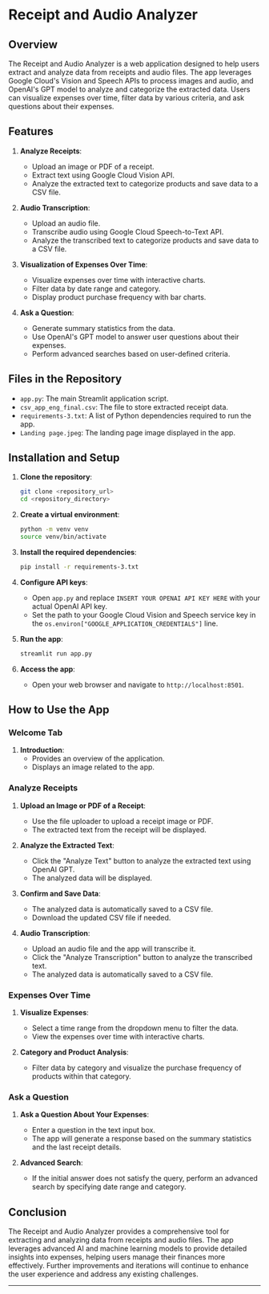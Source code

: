 # Receipt and Audio Analyzer

## Overview

The Receipt and Audio Analyzer is a web application designed to help users extract and analyze data from receipts and audio files. The app leverages Google Cloud's Vision and Speech APIs to process images and audio, and OpenAI's GPT model to analyze and categorize the extracted data. Users can visualize expenses over time, filter data by various criteria, and ask questions about their expenses.

## Features

1. **Analyze Receipts**:
   - Upload an image or PDF of a receipt.
   - Extract text using Google Cloud Vision API.
   - Analyze the extracted text to categorize products and save data to a CSV file.

2. **Audio Transcription**:
   - Upload an audio file.
   - Transcribe audio using Google Cloud Speech-to-Text API.
   - Analyze the transcribed text to categorize products and save data to a CSV file.

3. **Visualization of Expenses Over Time**:
   - Visualize expenses over time with interactive charts.
   - Filter data by date range and category.
   - Display product purchase frequency with bar charts.

4. **Ask a Question**:
   - Generate summary statistics from the data.
   - Use OpenAI's GPT model to answer user questions about their expenses.
   - Perform advanced searches based on user-defined criteria.

## Files in the Repository

- `app.py`: The main Streamlit application script.
- `csv_app_eng_final.csv`: The file to store extracted receipt data.
- `requirements-3.txt`: A list of Python dependencies required to run the app.
- `Landing page.jpeg`: The landing page image displayed in the app.

## Installation and Setup

1. **Clone the repository**:
   ```bash
   git clone <repository_url>
   cd <repository_directory>
   ```

2. **Create a virtual environment**:
   ```bash
   python -m venv venv
   source venv/bin/activate
   ```

3. **Install the required dependencies**:
   ```bash
   pip install -r requirements-3.txt
   ```

4. **Configure API keys**:
   - Open `app.py` and replace `INSERT YOUR OPENAI API KEY HERE` with your actual OpenAI API key.
   - Set the path to your Google Cloud Vision and Speech service key in the `os.environ["GOOGLE_APPLICATION_CREDENTIALS"]` line.

5. **Run the app**:
   ```bash
   streamlit run app.py
   ```

6. **Access the app**:
   - Open your web browser and navigate to `http://localhost:8501`.

## How to Use the App

### Welcome Tab

1. **Introduction**:
   - Provides an overview of the application.
   - Displays an image related to the app.

### Analyze Receipts

1. **Upload an Image or PDF of a Receipt**:
   - Use the file uploader to upload a receipt image or PDF.
   - The extracted text from the receipt will be displayed.

2. **Analyze the Extracted Text**:
   - Click the "Analyze Text" button to analyze the extracted text using OpenAI GPT.
   - The analyzed data will be displayed.

3. **Confirm and Save Data**:
   - The analyzed data is automatically saved to a CSV file.
   - Download the updated CSV file if needed.

4. **Audio Transcription**:
   - Upload an audio file and the app will transcribe it.
   - Click the "Analyze Transcription" button to analyze the transcribed text.
   - The analyzed data is automatically saved to a CSV file.

### Expenses Over Time

1. **Visualize Expenses**:
   - Select a time range from the dropdown menu to filter the data.
   - View the expenses over time with interactive charts.

2. **Category and Product Analysis**:
   - Filter data by category and visualize the purchase frequency of products within that category.

### Ask a Question

1. **Ask a Question About Your Expenses**:
   - Enter a question in the text input box.
   - The app will generate a response based on the summary statistics and the last receipt details.

2. **Advanced Search**:
   - If the initial answer does not satisfy the query, perform an advanced search by specifying date range and category.


## Conclusion

The Receipt and Audio Analyzer provides a comprehensive tool for extracting and analyzing data from receipts and audio files. The app leverages advanced AI and machine learning models to provide detailed insights into expenses, helping users manage their finances more effectively. Further improvements and iterations will continue to enhance the user experience and address any existing challenges.

---
